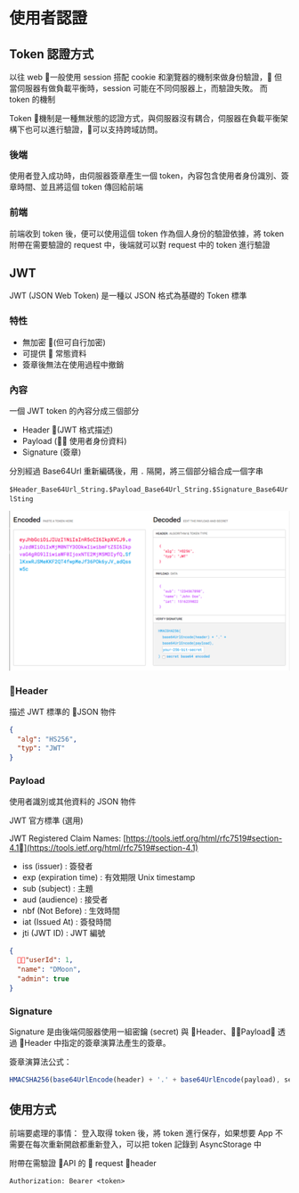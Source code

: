 # 使用者認證

## Token 認證方式

以往 web 一般使用 session 搭配 cookie 和瀏覽器的機制來做身份驗證， 但當伺服器有做負載平衡時，session 可能在不同伺服器上，而驗證失敗。
而 token 的機制

Token 機制是一種無狀態的認證方式，與伺服器沒有耦合，伺服器在負載平衡架構下也可以進行驗證，可以支持跨域訪問。

### 後端

使用者登入成功時，由伺服器簽章產生一個 token，內容包含使用者身份識別、簽章時間、並且將這個 token 傳回給前端

### 前端

前端收到 token 後，便可以使用這個 token 作為個人身份的驗證依據，將 token 附帶在需要驗證的 request 中，後端就可以對 request 中的 token 進行驗證

## JWT

JWT (JSON Web Token) 是一種以 JSON 格式為基礎的 Token 標準

### 特性

- 無加密 (但可自行加密)
- 可提供  常態資料
- 簽章後無法在使用過程中撤銷

### 內容

一個 JWT token 的內容分成三個部分

- Header (JWT 格式描述)
- Payload ( 使用者身份資料)
- Signature (簽章)

分別經過 Base64Url 重新編碼後，用 `.` 隔開，將三個部分組合成一個字串

`$Header_Base64Url_String.$Payload_Base64Url_String.$Signature_Base64UrlSting`

![](assets/2018-09-17-21-17-50.png)

### Header

描述 JWT 標準的 JSON 物件

```JSON
{
  "alg": "HS256",
  "typ": "JWT"
}
```

### Payload

使用者識別或其他資料的 JSON 物件

JWT 官方標準 (選用)

JWT Registered Claim Names: [https://tools.ietf.org/html/rfc7519#section-4.1](https://tools.ietf.org/html/rfc7519#section-4.1)

- iss (issuer) : 簽發者
- exp (expiration time) : 有效期限 Unix timestamp
- sub (subject) : 主題
- aud (audience) : 接受者
- nbf (Not Before) : 生效時間
- iat (Issued At) : 簽發時間
- jti (JWT ID) : JWT 編號

```JSON
{
  "userId": 1,
  "name": "DMoon",
  "admin": true
}
```

### Signature

Signature 是由後端伺服器使用一組密鑰 (secret) 與 Header、Payload 透過 Header 中指定的簽章演算法產生的簽章。

簽章演算法公式：

```javascript
HMACSHA256(base64UrlEncode(header) + '.' + base64UrlEncode(payload), secret);
```

## 使用方式

前端要處理的事情：
登入取得 token 後，將 token 進行保存，如果想要 App 不需要在每次重新開啟都重新登入，可以把 token 記錄到 AsyncStorage 中

附帶在需驗證 API 的  request header

```text
Authorization: Bearer <token>
```
